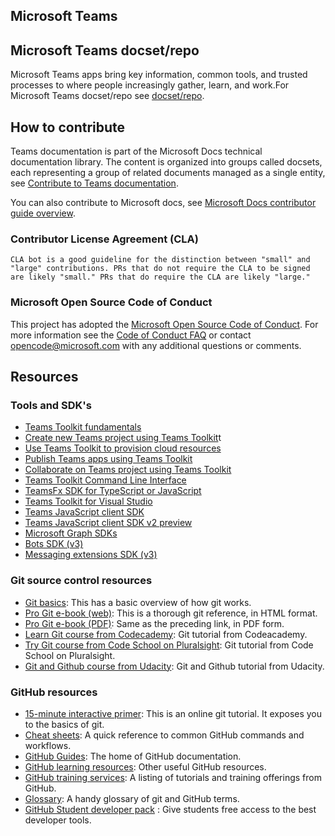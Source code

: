 ## Microsoft Teams




## Microsoft Teams docset/repo

Microsoft Teams apps bring key information, common tools, and trusted processes to where people increasingly gather, learn, and work.For Microsoft Teams docset/repo see [docset/repo](https://docs.microsoft.com/en-us/microsoftteams/platform/mstdd-landing/).

## How to contribute 

Teams documentation is part of the Microsoft Docs technical documentation library. The content is organized into groups called docsets, each representing a group of related documents managed as a single entity, see [Contribute to Teams documentation](https://docs.microsoft.com/en-us/microsoftteams/platform/resources/teams-contributor-reference/).

You can also contribute to Microsoft docs, see [Microsoft Docs contributor guide overview](https://docs.microsoft.com/en-us/contribute/).

### Contributor License Agreement (CLA)
    CLA bot is a good guideline for the distinction between "small" and "large" contributions. PRs that do not require the CLA to be signed are likely "small." PRs that do require the CLA are likely "large."

### Microsoft Open Source Code of Conduct
This project has adopted the [Microsoft Open Source Code of Conduct](https://opensource.microsoft.com/codeofconduct/).
For more information see the [Code of Conduct FAQ](https://opensource.microsoft.com/codeofconduct/faq/) or contact [opencode@microsoft.com](mailto:opencode@microsoft.com) with any additional questions or comments.

## Resources

### Tools and SDK's

* [Teams Toolkit fundamentals](https://docs.microsoft.com/en-us/microsoftteams/platform/toolkit/teams-toolkit-fundamentals/)
* [Create new Teams project using Teams Toolkit](https://docs.microsoft.com/en-us/microsoftteams/platform/toolkit/create-new-project/)t
* [Use Teams Toolkit to provision cloud resources](https://docs.microsoft.com/en-us/microsoftteams/platform/toolkit/provision/)
* [Publish Teams apps using Teams Toolkit](https://docs.microsoft.com/en-us/microsoftteams/platform/toolkit/publish/)
* [Collaborate on Teams project using Teams Toolkit](vhttps://docs.microsoft.com/en-us/microsoftteams/platform/toolkit/teamsfx-collaboration/)
* [Teams Toolkit Command Line Interface](https://docs.microsoft.com/en-us/microsoftteams/platform/toolkit/teamsfx-cli/)
* [TeamsFx SDK for TypeScript or JavaScript](https://docs.microsoft.com/en-us/microsoftteams/platform/toolkit/teamsfx-sdk/)
* [Teams Toolkit for Visual Studio](https://docs.microsoft.com/en-us/microsoftteams/platform/toolkit/visual-studio-overview/)
* [Teams JavaScript client SDK](https://docs.microsoft.com/en-us/microsoftteams/platform/tabs/how-to/using-teams-client-sdk/)
* [Teams JavaScript client SDK v2 preview](https://docs.microsoft.com/en-us/microsoftteams/platform/m365-apps/using-teams-client-sdk-preview?tabs=manifest-teams-toolkit%2Cjavascript/)
* [Microsoft Graph SDKs](https://docs.microsoft.com/en-us/graph/sdks/sdks-overview/)
* [Bots SDK (v3)](https://docs.microsoft.com/en-us/microsoftteams/platform/resources/bot-v3/bots-overview/)
* [Messaging extensions SDK (v3)](https://docs.microsoft.com/en-us/microsoftteams/platform/resources/messaging-extension-v3/messaging-extensions-overview/)

### Git source control resources
* [Git basics](https://go.microsoft.com/fwlink/?linkid=853939): This has a basic overview of how git works.
* [Pro Git e-book (web)](https://go.microsoft.com/fwlink/?linkid=853940): This is a thorough git reference, in HTML format.
* [Pro Git e-book (PDF)](https://progit2.s3.amazonaws.com/en/2016-03-22-f3531/progit-en.1084.pdf): Same as the preceding link, in PDF form.
* [Learn Git course from Codecademy](https://www.codecademy.com/learn/learn-git): Git tutorial from Codeacademy.
* [Try Git course from Code School on Pluralsight](https://www.pluralsight.com/courses/code-school-git-real): Git tutorial from Code School on Pluralsight.
* [Git and Github course from Udacity](https://www.udacity.com/course-how-to-use-git-and-github--ud775): Git and Github tutorial from Udacity.

### GitHub resources

* [15-minute interactive primer](https://try.github.io/): This is an online git tutorial. It exposes you to the basics of git.
* [Cheat sheets](https://go.microsoft.com/fwlink/?linkid=853941): A quick reference to common GitHub commands and workflows.
* [GitHub Guides](https://guides.github.com/): The home of GitHub documentation.
* [GitHub learning resources](https://help.github.com/articles/git-and-github-learning-resources/): Other useful GitHub resources.
* [GitHub training services](https://services.github.com/training/): A listing of tutorials and training offerings from GitHub.
* [Glossary](https://help.github.com/articles/github-glossary): A handy glossary of git and GitHub terms.
* [GitHub Student developer pack](https://education.github.com/pack) : Give students free access to the best developer tools.